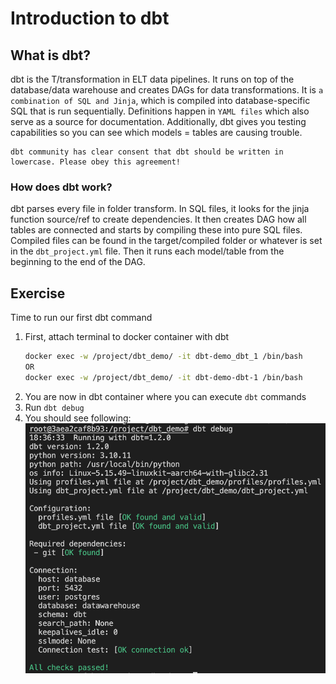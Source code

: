 
# Introduction to dbt

## What is dbt?

dbt is the T/transformation in ELT data pipelines. It runs on top of the database/data warehouse and creates DAGs for data transformations. It is `a combination of SQL and Jinja`, which is compiled into database-specific SQL that is run sequentially. Definitions happen in `YAML files` which also serve as a source for documentation. Additionally, dbt gives you testing capabilities so you can see which models = tables are causing trouble.

```{warning}
dbt community has clear consent that dbt should be written in lowercase. Please obey this agreement!
```

### How does dbt work?

dbt parses every file in folder transform. In SQL files, it looks for the jinja function source/ref to create dependencies. It then creates DAG how all tables are connected and starts by compiling these into pure SQL files. Compiled files can be found in the target/compiled folder or whatever is set in the `dbt_project.yml` file. Then it runs each model/table from the beginning to the end of the DAG.


## Exercise

Time to run our first dbt command

1. First, attach terminal to docker container with dbt
   ```bash
   docker exec -w /project/dbt_demo/ -it dbt-demo_dbt_1 /bin/bash
   OR
   docker exec -w /project/dbt_demo/ -it dbt-demo-dbt-1 /bin/bash
   ```
2. You are now in dbt container where you can execute `dbt` commands
3. Run `dbt debug`
4. You should see following:
   ![dbt_debug](../../images/dbt_debug.png)
